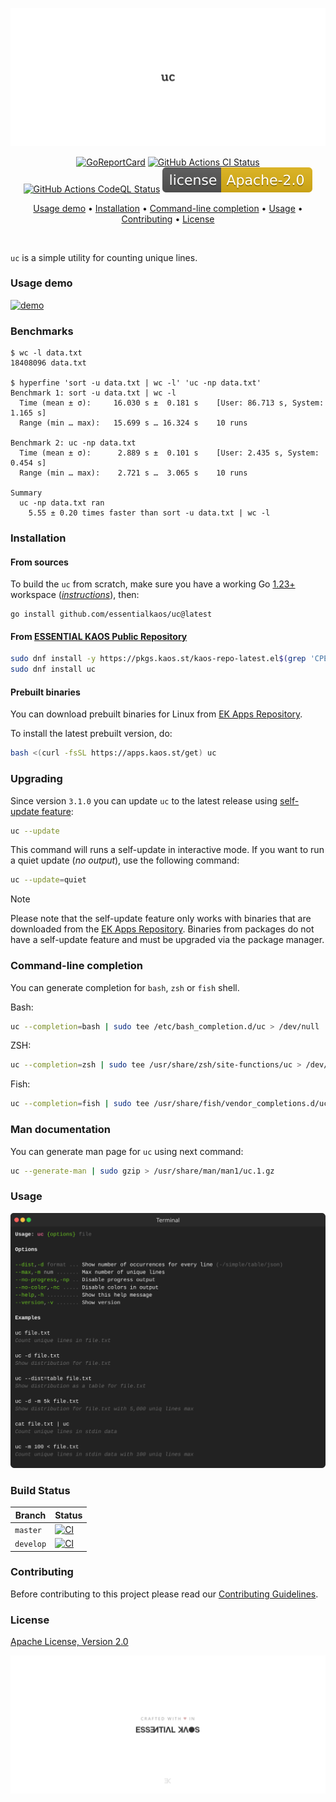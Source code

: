 <p align="center"><a href="#readme"><img src=".github/images/card.svg"/></a></p>

<p align="center">
  <a href="https://kaos.sh/r/uc"><img src="https://kaos.sh/r/uc.svg" alt="GoReportCard" /></a>
  <a href="https://kaos.sh/w/uc/ci"><img src="https://kaos.sh/w/uc/ci.svg" alt="GitHub Actions CI Status" /></a>
  <a href="https://kaos.sh/w/uc/codeql"><img src="https://kaos.sh/w/uc/codeql.svg" alt="GitHub Actions CodeQL Status" /></a>
  <a href="#license"><img src=".github/images/license.svg"/></a>
</p>

<p align="center"><a href="#usage-demo">Usage demo</a> • <a href="#installation">Installation</a> • <a href="#command-line-completion">Command-line completion</a> • <a href="#usage">Usage</a> • <a href="#contributing">Contributing</a> • <a href="#license">License</a></p>

<br/>

`uc` is a simple utility for counting unique lines.

### Usage demo

[![demo](https://github.com/user-attachments/assets/24bd2d94-cdcd-41b7-b3d4-f9ac7b0b239e)](#usage-demo)

### Benchmarks

```
$ wc -l data.txt
18408096 data.txt

$ hyperfine 'sort -u data.txt | wc -l' 'uc -np data.txt'
Benchmark 1: sort -u data.txt | wc -l
  Time (mean ± σ):     16.030 s ±  0.181 s    [User: 86.713 s, System: 1.165 s]
  Range (min … max):   15.699 s … 16.324 s    10 runs

Benchmark 2: uc -np data.txt
  Time (mean ± σ):      2.889 s ±  0.101 s    [User: 2.435 s, System: 0.454 s]
  Range (min … max):    2.721 s …  3.065 s    10 runs

Summary
  uc -np data.txt ran
    5.55 ± 0.20 times faster than sort -u data.txt | wc -l
```

### Installation

#### From sources

To build the `uc` from scratch, make sure you have a working Go [1.23+](https://github.com/essentialkaos/.github/blob/master/GO-VERSION-SUPPORT.md) workspace (_[instructions](https://go.dev/doc/install)_), then:

```
go install github.com/essentialkaos/uc@latest
```

#### From [ESSENTIAL KAOS Public Repository](https://pkgs.kaos.st)

```bash
sudo dnf install -y https://pkgs.kaos.st/kaos-repo-latest.el$(grep 'CPE_NAME' /etc/os-release | tr -d '"' | cut -d':' -f5).noarch.rpm
sudo dnf install uc
```

#### Prebuilt binaries

You can download prebuilt binaries for Linux from [EK Apps Repository](https://apps.kaos.st/uc/latest).

To install the latest prebuilt version, do:

```bash
bash <(curl -fsSL https://apps.kaos.st/get) uc
```

### Upgrading

Since version `3.1.0` you can update `uc` to the latest release using [self-update feature](https://github.com/essentialkaos/.github/blob/master/APPS-UPDATE.md):

```bash
uc --update
```

This command will runs a self-update in interactive mode. If you want to run a quiet update (_no output_), use the following command:

```bash
uc --update=quiet
```

> [!NOTE]
> Please note that the self-update feature only works with binaries that are downloaded from the [EK Apps Repository](https://apps.kaos.st/uc/latest). Binaries from packages do not have a self-update feature and must be upgraded via the package manager.

### Command-line completion

You can generate completion for `bash`, `zsh` or `fish` shell.

Bash:
```bash
uc --completion=bash | sudo tee /etc/bash_completion.d/uc > /dev/null
```

ZSH:
```bash
uc --completion=zsh | sudo tee /usr/share/zsh/site-functions/uc > /dev/null
```

Fish:
```bash
uc --completion=fish | sudo tee /usr/share/fish/vendor_completions.d/uc.fish > /dev/null
```

### Man documentation

You can generate man page for `uc` using next command:

```bash
uc --generate-man | sudo gzip > /usr/share/man/man1/uc.1.gz
```

### Usage

<img src=".github/images/usage.svg" />

### Build Status

| Branch | Status |
|--------|--------|
| `master` | [![CI](https://kaos.sh/w/uc/ci.svg?branch=master)](https://kaos.sh/w/uc/ci?query=branch:master) |
| `develop` | [![CI](https://kaos.sh/w/uc/ci.svg?branch=master)](https://kaos.sh/w/uc/ci?query=branch:develop) |

### Contributing

Before contributing to this project please read our [Contributing Guidelines](https://github.com/essentialkaos/.github/blob/master/CONTRIBUTING.md).

### License

[Apache License, Version 2.0](https://www.apache.org/licenses/LICENSE-2.0)

<p align="center"><a href="https://kaos.dev"><img src="https://raw.githubusercontent.com/essentialkaos/.github/refs/heads/master/images/ekgh.svg"/></a></p>
